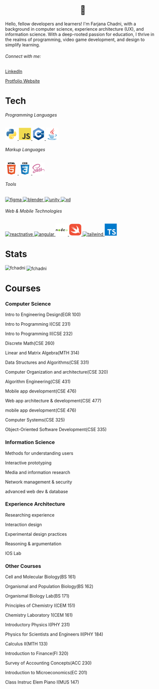 <!---
FChadni/FChadni is a ✨ special ✨ repository because its `README.md` (this file) appears on your GitHub profile.
You can click the Preview link to take a look at your changes.
--->
<h1 align="center">👋</h1>
<p>
Hello, fellow developers and learners! I'm Farjana Chadni, with a background in computer science, experience architecture (UX), and information science. With a deep-rooted passion for education, I thrive in the realms of programming, video game development, and design to simplify learning.
</p>

<!-- <p align="left"> <img src="https://komarev.com/ghpvc/?username=fchadni&label=Profile%20views&color=0e75b6&style=flat" alt="fchadni" /> </p> -->

<h6 align="left">Connect with me:</h6>
<p align="left"> <a href= "www.linkedin.com/in/farjanachadni">Linkedln</a></p>
<p align="left"> <a href= "https://www.farjanachadni.com/">Protfolio Website</a></p>

<h1 align="left">Tech</h1>
<h6 align="left">Programming Languages</h6>
<p>
<a href="https://www.python.org" target="_blank" rel="noreferrer"> <img src="https://raw.githubusercontent.com/devicons/devicon/master/icons/python/python-original.svg" alt="python" width="40" height="40"/> 
</a> 
<a href="https://developer.mozilla.org/en-US/docs/Web/JavaScript" target="_blank" rel="noreferrer"> <img 
src="https://raw.githubusercontent.com/devicons/devicon/master/icons/javascript/javascript-original.svg" alt="javascript" width="40" height="40"/> </a>
<a href="https://www.w3schools.com/cpp/" target="_blank" rel="noreferrer"> <img 
src="https://raw.githubusercontent.com/devicons/devicon/master/icons/cplusplus/cplusplus-original.svg" alt="cplusplus" width="40" height="40"/>
</a>
<a href="https://www.java.com" target="_blank" rel="noreferrer"> <img src="https://raw.githubusercontent.com/devicons/devicon/master/icons/java/java-original.svg" alt="java" width="40" height="40"/> </a> 
</p>

<h6 align="left">Markup Languages</h6>
<p> 
<a href="https://www.w3.org/html/" target="_blank" rel="noreferrer"> <img src="https://raw.githubusercontent.com/devicons/devicon/master/icons/html5/html5-original-wordmark.svg" alt="html5" width="40" height="40"/> 
</a>
<a href="https://www.w3schools.com/css/" target="_blank" rel="noreferrer"> <img src="https://raw.githubusercontent.com/devicons/devicon/master/icons/css3/css3-original-wordmark.svg" alt="css3" width="40" height="40"/> 
</a>
<a href="https://sass-lang.com" target="_blank" rel="noreferrer"> <img src="https://raw.githubusercontent.com/devicons/devicon/master/icons/sass/sass-original.svg" alt="sass" width="40" height="40"/> </a> 
</p>

<h6 align="left">Tools</h6>
<p>
<a href="https://www.figma.com/" target="_blank" rel="noreferrer"> <img src="https://www.vectorlogo.zone/logos/figma/figma-icon.svg" alt="figma" width="40" height="40"/>
</a>
<a href="https://www.blender.org/" target="_blank" rel="noreferrer"> <img src="https://download.blender.org/branding/community/blender_community_badge_white.svg" alt="blender" width="40" height="40"/>
</a>
<a href="https://unity.com/" target="_blank" rel="noreferrer"> <img src="https://www.vectorlogo.zone/logos/unity3d/unity3d-icon.svg" alt="unity" width="40" height="40"/> </a>
<a href="https://www.adobe.com/products/xd.html" target="_blank" rel="noreferrer"> <img src="https://cdn.worldvectorlogo.com/logos/adobe-xd.svg" alt="xd" width="40" height="40"/>
</a>
</p>

<h6 align="left">Web & Mobile Technologies</h6>
<p>
<a href="https://reactnative.dev/" target="_blank" rel="noreferrer"> <img src="https://reactnative.dev/img/header_logo.svg" alt="reactnative" width="40" height="40"/>
</a> 
<a href="https://angular.io" target="_blank" rel="noreferrer"> <img src="https://angular.io/assets/images/logos/angular/angular.svg" alt="angular" width="40" height="40"/>
</a>
<a href="https://nodejs.org" target="_blank" rel="noreferrer"> <img src="https://raw.githubusercontent.com/devicons/devicon/master/icons/nodejs/nodejs-original-wordmark.svg" alt="nodejs" width="40" height="40"/>
</a>
<a href="https://developer.apple.com/swift/" target="_blank" rel="noreferrer"> <img src="https://raw.githubusercontent.com/devicons/devicon/master/icons/swift/swift-original.svg" alt="swift" width="40" height="40"/>
</a>
<a href="https://tailwindcss.com/" target="_blank" rel="noreferrer"> <img src="https://www.vectorlogo.zone/logos/tailwindcss/tailwindcss-icon.svg" alt="tailwind" width="40" height="40"/>
</a>
<a href="https://www.typescriptlang.org/" target="_blank" rel="noreferrer"> <img src="https://raw.githubusercontent.com/devicons/devicon/master/icons/typescript/typescript-original.svg" alt="typescript" width="40" height="40"/>
</a>
</p>

<h1 align="left">Stats</h1>
<p><img align="left" src="https://github-readme-stats.vercel.app/api/top-langs?username=fchadni&show_icons=true&locale=en&layout=compact" alt="fchadni" /></p>
<p>&nbsp;<img align="center" src="https://github-readme-stats.vercel.app/api?username=fchadni&show_icons=true&locale=en" alt="fchadni" /></p>

<h1 align="left">Courses</h1>
<h3>Computer Science</h3>
<p>Intro to Engineering Design(EGR 100)</p>
<p>Intro to Programming I(CSE 231)</p>
<p>Intro to Programming II(CSE 232)</p>
<p>Discrete Math(CSE 260)</p>
<p>Linear and Matrix Algebra(MTH 314)</p>
<p>Data Structures and Algorithms(CSE 331)</p>
<p>Computer Organization and architecture(CSE 320)</p>
<p>Algorithm Engineering(CSE 431)</p>
<p>Mobile app development(CSE 476)</p>
<p>Web app architecture & development(CSE 477)</p>
<p>mobile app development(CSE 476)</p>
<p>Computer Systems(CSE 325)</p>
<p>Object-Oriented Software Development(CSE 335)</p>

<h3>Information Science</h3>
<p>Methods for understanding users</p>
<p>Interactive prototyping</p>
<p>Media and information research</p>
<p>Network management & security</p>
<p>advanced web dev & database</p>

<h3>Experience Architecture</h3>
<p>Researching experience</p>
<p>Interaction design</p>
<p>Experimental design practices</p>
<p>Reasoning & argumentation</p>
<p>IOS Lab</p>

<h3>Other Courses</h3>
<p>Cell and Molecular Biology(BS 161)</p>
<p>Organismal and Population Biology(BS 162)</p>
<p>Organismal Biology Lab(BS 171)</p>
<p>Principles of Chemistry I(CEM 151)</p>
<p>Chemistry Laboratory 1(CEM 161)</p>
<p>Introductory Physics I(PHY 231)</p>
<p>Physics for Scientists and Engineers II(PHY 184)</p>
<p>Calculus II(MTH 133)</p>
<p>Introduction to Finance(FI 320)</p>
<p>Survey of Accounting Concepts(ACC 230)</p>
<p>Introduction to Microeconomics(EC 201)</p>
<p>Class Instruc Elem Piano I(MUS 147)</p>

